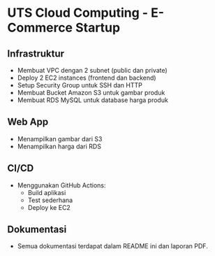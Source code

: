 # UTS Cloud Computing - E-Commerce Startup

## Infrastruktur
- Membuat VPC dengan 2 subnet (public dan private)
- Deploy 2 EC2 instances (frontend dan backend)
- Setup Security Group untuk SSH dan HTTP
- Membuat Bucket Amazon S3 untuk gambar produk
- Membuat RDS MySQL untuk database harga produk

## Web App
- Menampilkan gambar dari S3
- Menampilkan harga dari RDS

## CI/CD
- Menggunakan GitHub Actions:
  - Build aplikasi
  - Test sederhana
  - Deploy ke EC2

## Dokumentasi
- Semua dokumentasi terdapat dalam README ini dan laporan PDF.

